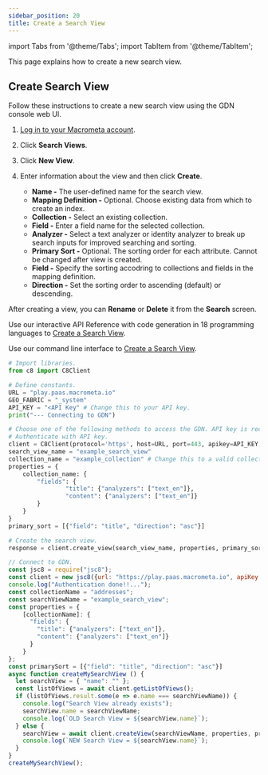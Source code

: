 ```yaml
---
sidebar_position: 20
title: Create a Search View
---
```


import Tabs from '@theme/Tabs';
import TabItem from '@theme/TabItem';

This page explains how to create a new search view.

## Create Search View

<Tabs groupId="operating-systems">
<TabItem value="console" label="Web Console">

Follow these instructions to create a new search view using the GDN console web UI.

1. [Log in to your Macrometa account](https://auth-play.macrometa.io/).
1. Click **Search Views**.
1. Click **New View**.
1. Enter information about the view and then click **Create**.

   - **Name -** The user-defined name for the search view.
   - **Mapping Definition -** Optional. Choose existing data from which to create an index.
    - **Collection -** Select an existing collection.
    - **Field -** Enter a field name for the selected collection.
    - **Analyzer -** Select a text analyzer or identity analyzer to break up search inputs for improved searching and sorting.
   - **Primary Sort -** Optional. The sorting order for each attribute. Cannot be changed after view is created.
    - **Field -** Specify the sorting accodring to collections and fields in the mapping definition.
    - **Direction -** Set the sorting order to ascending (default) or descending.

After creating a view, you can **Rename** or **Delete** it from the **Search** screen.


</TabItem>
<TabItem value="api" label="REST API">

Use our interactive API Reference with code generation in 18 programming languages to [Create a Search View](https://www.macrometa.com/docs/api#/operations/createView).


</TabItem>
<TabItem value="cli" label="CLI">

Use our command line interface to [Create a Search View](../../CLI/search-views-cli.md#gdnsl-view-create).


</TabItem>
<TabItem value="py" label="Python SDK">

```py
# Import libraries.
from c8 import C8Client

# Define constants.
URL = "play.paas.macrometa.io"
GEO_FABRIC = "_system"
API_KEY = "<API Key" # Change this to your API key.
print("--- Connecting to GDN")

# Choose one of the following methods to access the GDN. API key is recommended.
# Authenticate with API key.
client = C8Client(protocol='https', host=URL, port=443, apikey=API_KEY, geofabric=GEO_FABRIC)
search_view_name = "example_search_view"
collection_name = "example_collection" # Change this to a valid collection name.
properties = {
    collection_name: {
        "fields": {
                "title": {"analyzers": ["text_en"]},
                "content": {"analyzers": ["text_en"]}
        }
    }
}
primary_sort = [{"field": "title", "direction": "asc"}]

# Create the search view.
response = client.create_view(search_view_name, properties, primary_sort)

```

</TabItem>
<TabItem value="js" label="JavaScript SDK">

```js
// Connect to GDN.
const jsc8 = require("jsc8");
const client = new jsc8({url: "https://play.paas.macrometa.io", apiKey: "<API Key>", fabricName: "_system"});
console.log("Authentication done!!...");
const collectionName = "addresses";
const searchViewName = "example_search_view";
const properties = {
    [collectionName]: {
      "fields": {
        "title": {"analyzers": ["text_en"]},
        "content": {"analyzers": ["text_en"]}
      }
    }
};
const primarySort = [{"field": "title", "direction": "asc"}]
async function createMySearchView () {
  let searchView = { "name": "" };
  const listOfViews = await client.getListOfViews();
  if (listOfViews.result.some(e => e.name === searchViewName)) {
    console.log("Search View already exists");
    searchView.name = searchViewName;
    console.log(`OLD Search View = ${searchView.name}`);
  } else {
    searchView = await client.createView(searchViewName, properties, primarySort);
    console.log(`NEW Search View = ${searchView.name}`);
  }
}
createMySearchView();
```

</TabItem>
</Tabs>